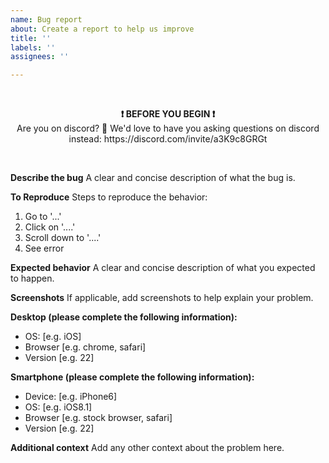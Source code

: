 ```yaml
---
name: Bug report
about: Create a report to help us improve
title: ''
labels: ''
assignees: ''

---
```


<br/>

<p align="center">
<strong>❗ BEFORE YOU BEGIN ❗</strong>
<br/>
Are you on discord? 🤗 We'd love to have you asking questions on discord instead: https://discord.com/invite/a3K9c8GRGt
</p>

<br/>

**Describe the bug**
A clear and concise description of what the bug is.

**To Reproduce**
Steps to reproduce the behavior:
1. Go to '...'
2. Click on '....'
3. Scroll down to '....'
4. See error

**Expected behavior**
A clear and concise description of what you expected to happen.

**Screenshots**
If applicable, add screenshots to help explain your problem.

**Desktop (please complete the following information):**
 - OS: [e.g. iOS]
 - Browser [e.g. chrome, safari]
 - Version [e.g. 22]

**Smartphone (please complete the following information):**
 - Device: [e.g. iPhone6]
 - OS: [e.g. iOS8.1]
 - Browser [e.g. stock browser, safari]
 - Version [e.g. 22]

**Additional context**
Add any other context about the problem here.
